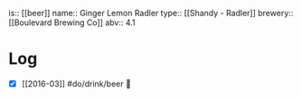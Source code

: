 is:: [[beer]]
name:: Ginger Lemon Radler
type:: [[Shandy - Radler]]
brewery:: [[Boulevard Brewing Co]]
abv:: 4.1

# Log
- [x] [[2016-03]] #do/drink/beer 🤞
